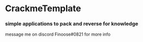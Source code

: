 # CrackmeTemplate
### simple applications to pack and reverse for knowledge
message me on discord Finoose#0821 for more info
